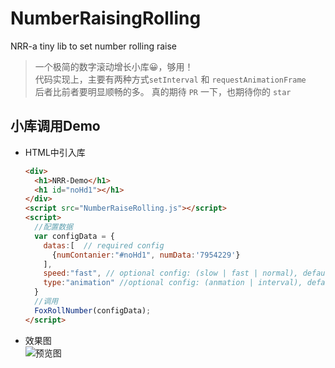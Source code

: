 # NumberRaisingRolling
NRR-a tiny lib to set number rolling raise
> 一个极简的数字滚动增长小库😀，够用！  
> 代码实现上，主要有两种方式`setInterval` 和 `requestAnimationFrame`  
> 后者比前者要明显顺畅的多。
> 真的期待 `PR` 一下，也期待你的 `star`

## 小库调用Demo

* HTML中引入库
  ```html
  <div>
    <h1>NRR-Demo</h1>
    <h1 id="noHd1"></h1>
  </div>
  <script src="NumberRaiseRolling.js"></script>
  <script>
    //配置数据
    var configData = {
      datas:[  // required config
        {numContanier:"#noHd1", numData:'7954229'}
      ],
      speed:"fast", // optional config: (slow | fast | normal), default 'normal'
      type:"animation" //optional config: (anmation | interval), default 'interval'
    }
    //调用
    FoxRollNumber(configData);
  </script>

  ```
* 效果图  
  ![预览图](https://github.com/forrestyuan/NumberRaisingRolling/blob/master/demo.gif)